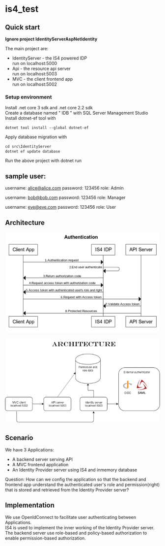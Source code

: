 # is4_test

## Quick start 
**Ignore project IdentityServerAspNetIdentity**

The main project are:

* IdentityServer - the IS4 powered IDP  
    run on localhost:5000
* Api -  the resource api server  
    run on localhost:5003
* MVC -  the client frontend app  
    run on localhost:5002

### Setup environment

Install .net core 3 sdk and .net core 2.2 sdk  
Create a database named " IDB " with SQL Server Management Studio  
Install dotnet-ef tool with
```
dotnet tool install --global dotnet-ef
```
Apply database migration with
```
cd src\IdentityServer
dotnet ef update database
```
Run the above project with dotnet run

sample user:
------
username: alice@alice.com
password: 123456
role: Admin

username: bob@bob.com
password: 123456
role: Manager

username: eve@eve.com
password: 123456
role: User

## Architecture

![authentication flow](presentation/authentication.png)

![architect](presentation/architect.png)

## Scenario

We have 3 Applications:
* A backend server serving API
* A MVC frontend application
* An Identity Provider server using IS4 and inmemory database

Question: How can we config the application so that the backend and frontend app understand the authenticated user's role and permission(right) that is stored and retrieved from the Identity Provider server?

## Implementation

We use OpenIdConnect to facilitate user authenticating between Applications.  
IS4 is used to implement the inner working of the Identity Provider server.  
The backend server use role-based and policy-based authorization to enable permission-based authorization.  
